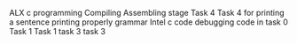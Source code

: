  ALX c programming 
Compiling
Assembling stage
 Task 4
 Task 4 for printing a sentence
printing properly grammar
Intel c code
debugging code in task 0
Task 1
 Task 1
task 3
 task 3
